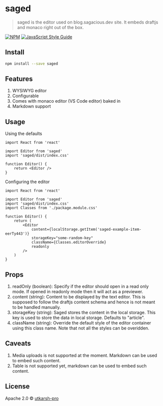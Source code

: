 # saged

> saged is the editor used on blog.sagacious.dev site. It embeds draftjs and monaco right out of the box.

[![NPM](https://img.shields.io/npm/v/saged.svg)](https://www.npmjs.com/package/saged) [![JavaScript Style Guide](https://img.shields.io/badge/code_style-standard-brightgreen.svg)](https://standardjs.com)

## Install

```bash
npm install --save saged
```

## Features

1. WYSIWYG editor
2. Configurable
3. Comes with monaco editor (VS Code editor) baked in
4. Markdown support

## Usage

Using the defaults

```tsx
import React from 'react'

import Editor from 'saged'
import 'saged/dist/index.css'

function Editor() {
    return <Editor />
}
```

Configuring the editor

```tsx
import React from 'react'

import Editor from 'saged'
import 'saged/dist/index.css'
import Classes from './package.module.css'

function Editor() {
    return (
        <Editor
            content={localStorage.getItem('saged-example-item-eerTy443')}
            storageKey="some-random-key"
            className={Classes.editorOverride}
            readonly
        />
    )
}
```

## Props

1. readOnly (boolean): Specify if the editor should open in a read only mode. If opened in readonly mode then it will act as a previewer.
2. content (string): Content to be displayed by the text editor. This is supposed to follow the draftjs content schema and hence is not meant to be handled manually.
3. storageKey (string): Saged stores the content in the local storage. This key is used to store the data in local storage. Defaults to "article".
4. className (string): Override the default style of the editor container using this class name. Note that not all the styles can be overidden.

## Caveats

1. Media uploads is not supported at the moment. Markdown can be used to embed such content.
2. Table is not supported yet, markdown can be used to embed such content.

## License

Apache 2.0 © [utkarsh-pro](https://github.com/utkarsh-pro)
